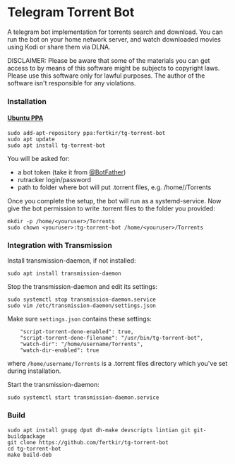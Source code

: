 # Telegram Torrent Bot

A telegram bot implementation for torrents search and download.
You can run the bot on your home network server, and watch downloaded movies using Kodi or share them via DLNA.

DISCLAIMER: Please be aware that some of the materials you can get access to by means of this software might be subjects to copyright laws. Please use this software only for lawful purposes. The author of the software isn't responsible for any violations.

### Installation

#### [Ubuntu PPA](https://launchpad.net/~fertkir/+archive/ubuntu/tg-torrent-bot)
```
sudo add-apt-repository ppa:fertkir/tg-torrent-bot
sudo apt update
sudo apt install tg-torrent-bot
```
You will be asked for:
* a bot token (take it from [@BotFather](https://t.me/BotFather)) 
* rutracker login/password
* path to folder where bot will put .torrent files, e.g. /home/<youruser>/Torrents

Once you complete the setup, the bot will run as a systemd-service.
Now give the bot permission to write .torrent files to the folder you provided:
```
mkdir -p /home/<youruser>/Torrents
sudo chown <youruser>:tg-torrent-bot /home/<youruser>/Torrents
```

### Integration with Transmission
Install transmission-daemon, if not installed:
```
sudo apt install transmission-daemon
```
Stop the transmission-daemon and edit its settings:
```
sudo systemctl stop transmission-daemon.service
sudo vim /etc/transmission-daemon/settings.json
```
Make sure `settings.json` contains these settings:
```
    "script-torrent-done-enabled": true,
    "script-torrent-done-filename": "/usr/bin/tg-torrent-bot",
    "watch-dir": "/home/username/Torrents",
    "watch-dir-enabled": true

```
where `/home/username/Torrents` is a .torrent files directory which you've set during installation.

Start the transmission-daemon:
```
sudo systemctl start transmission-daemon.service
```

### Build
```
sudo apt install gnupg dput dh-make devscripts lintian git git-buildpackage
git clone https://github.com/fertkir/tg-torrent-bot
cd tg-torrent-bot
make build-deb
```
